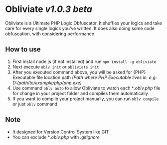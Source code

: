 # Obliviate *v1.0.3 beta*
Obliviate is a Ultimate PHP Logic Obfuscator. It shuffles your logics and take care for every single logics you've written. It does also doing some code obfuscation, with considering performance
## How to use
1. First install node.js (if not installed) and run `npm install -g obliviate`
2. Next execute `oblv init` or `obliviate init`
3. After you executed command above, you will be asked for {PHP} Executable file location path *(Path where PHP Executable lives in. e.g: D:/path/to/example/php/php.exe)*
4. Use command `oblv auto` to allow Obliviate to watch each **.oblv.php* file for change in your project folder and compiles them automatically
5. If you want to compile your project manually, you can run `oblv compile` or just `oblv` command

## Note
* It designed for Version Control System like GIT
* You can exclude **.oblv.php* with *.gitignore*